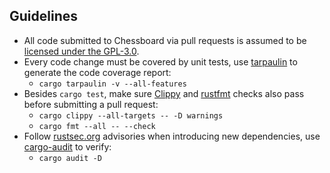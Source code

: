 ## Guidelines

* All code submitted to Chessboard via pull requests is
assumed to be [licensed under the GPL-3.0][LICENSE].
* Every code change must be covered by unit tests, use [tarpaulin] to generate the code coverage report:
  + `cargo tarpaulin -v --all-features`
* Besides `cargo test`, make sure [Clippy] and [rustfmt] checks also pass before submitting a pull request:
  + `cargo clippy --all-targets -- -D warnings`
  + `cargo fmt --all -- --check`
* Follow [rustsec.org] advisories when introducing new dependencies, use [cargo-audit] to verify:
  + `cargo audit -D`

[LICENSE]:      https://github.com/brunocodutra/chessboard/blob/master/LICENSE
[rustsec.org]:  https://rustsec.org/advisories/

[Clippy]:       https://github.com/rust-lang/rust-clippy#usage
[rustfmt]:      https://github.com/rust-lang/rustfmt#quick-start
[tarpaulin]:    https://github.com/xd009642/tarpaulin#usage
[cargo-audit]:  https://github.com/RustSec/cargo-audit#installation
